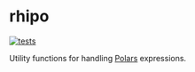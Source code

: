 # rhipo
[![tests](https://github.com/jrycw/rhipo/actions/workflows/ci.yml/badge.svg?branch=master)](https://github.com/jrycw/rhipo/actions/workflows/ci.yml)

Utility functions for handling [Polars](https://github.com/pola-rs/polars) expressions.
